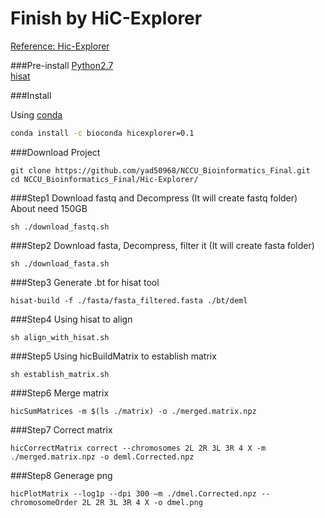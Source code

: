 Finish by HiC-Explorer
=========================

[Reference: Hic-Explorer](http://hicexplorer.readthedocs.io/en/latest/index.html)

###Pre-install
[Python2.7](https://www.python.org)<br>
[hisat](http://www.ccb.jhu.edu/software/hisat/index.shtml)

###Install

Using [conda](https://github.com/conda/conda)
```sh
conda install -c bioconda hicexplorer=0.1
```

###Download Project
```
git clone https://github.com/yad50968/NCCU_Bioinformatics_Final.git
cd NCCU_Bioinformatics_Final/Hic-Explorer/
```

###Step1 
Download fastq and Decompress (It will create fastq folder)<br>
About need 150GB
```
sh ./download_fastq.sh
```

###Step2 
Download fasta, Decompress, filter it (It will create fasta folder)
```
sh ./download_fasta.sh
```

###Step3
Generate .bt for hisat tool
```
hisat-build -f ./fasta/fasta_filtered.fasta ./bt/deml
```

###Step4
Using hisat to align
```
sh align_with_hisat.sh
```

###Step5
Using hicBuildMatrix to establish matrix
```
sh establish_matrix.sh
```

###Step6
Merge matrix
```
hicSumMatrices -m $(ls ./matrix) -o ./merged.matrix.npz
```

###Step7
Correct matrix
```
hicCorrectMatrix correct --chromosomes 2L 2R 3L 3R 4 X -m ./merged.matrix.npz -o deml.Corrected.npz
```


###Step8
Generage png
```
hicPlotMatrix --log1p --dpi 300 –m ./dmel.Corrected.npz --chromosomeOrder 2L 2R 3L 3R 4 X -o dmel.png
```










